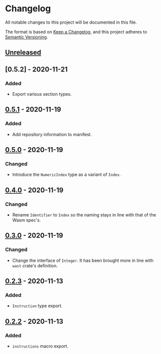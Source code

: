 # Changelog

All notable changes to this project will be documented in this file.

The format is based on [Keep a Changelog](https://keepachangelog.com/en/1.0.0/),
and this project adheres to [Semantic Versioning](https://semver.org/spec/v2.0.0.html).

## [Unreleased]

## [0.5.2] - 2020-11-21
### Added
- Export various section types.

## [0.5.1] - 2020-11-19
### Added
- Add repository information to manifest.

## [0.5.0] - 2020-11-19
### Changed
- Introduce the `NumericIndex` type as a variant of `Index`.

## [0.4.0] - 2020-11-19
### Changed
- Rename `Identifier` to `Index` so the naming stays in line with that of the
  Wasm spec's.

## [0.3.0] - 2020-11-19
### Changed
- Change the interface of `Integer`. It has been brought more in line with
  `wast` crate's definition.

## [0.2.3] - 2020-11-13
### Added
- `Instruction` type export.

## [0.2.2] - 2020-11-13
### Added
- `instructions` macro export.

[Unreleased]: https://github.com/yagehu/wat-ast/compare/v0.2.1...HEAD
[0.5.1]: https://github.com/yagehu/wat-ast/compare/v0.5.1...v0.5.2
[0.5.1]: https://github.com/yagehu/wat-ast/compare/v0.5.0...v0.5.1
[0.5.0]: https://github.com/yagehu/wat-ast/compare/v0.4.0...v0.5.0
[0.4.0]: https://github.com/yagehu/wat-ast/compare/v0.3.0...v0.4.0
[0.3.0]: https://github.com/yagehu/wat-ast/compare/v0.2.3...v0.3.0
[0.2.3]: https://github.com/yagehu/wat-ast/compare/v0.2.2...v0.2.3
[0.2.2]: https://github.com/yagehu/wat-ast/compare/v0.2.1...v0.2.2
